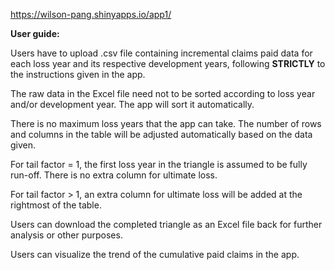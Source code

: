 https://wilson-pang.shinyapps.io/app1/

**User guide:**

Users have to upload .csv file containing incremental claims paid data for each loss year and its respective development years, following **STRICTLY** to the instructions given in the app.

The raw data in the Excel file need not to be sorted according to loss year and/or development year. The app will sort it automatically.

There is no maximum loss years that the app can take. The number of rows and columns in the table will be adjusted automatically based on the data given.

For tail factor = 1, the first loss year in the triangle is assumed to be fully run-off. There is no extra column for ultimate loss.

For tail factor > 1, an extra column for ultimate loss will be added at the rightmost of the table.

Users can download the completed triangle as an Excel file back for further analysis or other purposes.

Users can visualize the trend of the cumulative paid claims in the app.
